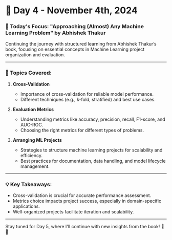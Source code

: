 # 📅 Day 4 - November 4th, 2024

### 📖 Today's Focus: "Approaching (Almost) Any Machine Learning Problem" by Abhishek Thakur
Continuing the journey with structured learning from Abhishek Thakur’s book, focusing on essential concepts in Machine Learning project organization and evaluation.

---

### 🌟 Topics Covered:
1. **Cross-Validation**
   - Importance of cross-validation for reliable model performance.
   - Different techniques (e.g., k-fold, stratified) and best use cases.

2. **Evaluation Metrics**
   - Understanding metrics like accuracy, precision, recall, F1-score, and AUC-ROC.
   - Choosing the right metrics for different types of problems.

3. **Arranging ML Projects**
   - Strategies to structure machine learning projects for scalability and efficiency.
   - Best practices for documentation, data handling, and model lifecycle management.

---

### 💡 Key Takeaways:
- Cross-validation is crucial for accurate performance assessment.
- Metrics choice impacts project success, especially in domain-specific applications.
- Well-organized projects facilitate iteration and scalability.

---

Stay tuned for Day 5, where I'll continue with new insights from the book! 📘🔥
